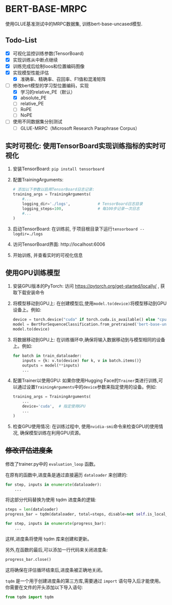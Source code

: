 # BERT-BASE-MRPC

使用GLUE基准测试中的MRPC数据集, 训练bert-base-uncased模型.

## Todo-List
- [x] 可视化监控训练参数(TensorBoard)
- [x] 实现训练从中断点继续
- [x] 训练完成后绘制loos和位置编码图像
- [x] 实现模型性能评估
  - [x] 准确率、精确率、召回率、F1值和混淆矩阵
- [ ] 修改bert模型的学习型位置编码，实现
  - [x] 学习的relative_PE（默认）
  - [x] absolute_PE
  - [ ] relative_PE
  - [ ] RoPE
  - [ ] NoPE
- [ ] 使用不同数据集分别测试
  - [ ] GLUE-MRPC（Microsoft Research Paraphrase Corpus）

## 实时可视化: 使用TensorBoard实现训练指标的实时可视化
1. 安装TensorBoard: `pip install tensorboard`

2. 配置TrainingArguments: 
    ```python
    # 添加以下参数以启用TensorBoard日志记录:  
    training_args = TrainingArguments(
        #...
        logging_dir='./logs',            # TensorBoard日志目录
        logging_steps=100,               # 每100步记录一次日志
        #...
    )
    ```
3. 启动TensorBoard: 在训练前, 于项目根目录下运行`tensorboard --logdir=./logs`

4. 访问TensorBoard界面: http://localhost:6006

5. 开始训练, 并查看实时的可视化信息

## 使用GPU训练模型

1. 安装GPU版本的PyTorch: 访问 https://pytorch.org/get-started/locally/ , 获取下载安装命令

2. 将模型移动到GPU上: 在创建模型后,使用`model.to(device)`将模型移动到GPU设备上。例如:
   ```python
   device = torch.device("cuda" if torch.cuda.is_available() else "cpu")
   model = BertForSequenceClassification.from_pretrained('bert-base-uncased')
   model.to(device)
   ```

3. 将数据移动到GPU上: 在训练循环中,确保将输入数据移动到与模型相同的设备上。例如:
   ```python
   for batch in train_dataloader:
       inputs = {k: v.to(device) for k, v in batch.items()}
       outputs = model(**inputs)
       ...
   ```

4. 配置Trainer以使用GPU: 如果你使用Hugging Face的`Trainer`类进行训练,可以通过设置`TrainingArguments`中的`device`参数来指定使用的设备。例如:
   ```python
   training_args = TrainingArguments(
       ...
       device='cuda',  # 指定使用GPU
       ...
   )
   ```

5. 检查GPU使用情况: 在训练过程中, 使用`nvidia-smi`命令来检查GPU的使用情况, 确保模型训练在利用GPU资源。

## ~~修改评估进度条~~
修改了trainer.py中的 `evaluation_loop` 函数。

在原有的函数中,进度条是通过直接遍历 `dataloader` 来创建的:

```python
for step, inputs in enumerate(dataloader):
    ...
```

将这部分代码替换为使用 tqdm 进度条的逻辑:

```python
steps = len(dataloader)
progress_bar = tqdm(dataloader, total=steps, disable=not self.is_local_process_zero() or self.args.disable_tqdm, leave=False, desc=description)

for step, inputs in enumerate(progress_bar):
    ...
```

这样,进度条将使用 tqdm 库来创建和更新。

另外,在函数的最后,可以添加一行代码来关闭进度条:

```python
progress_bar.close()
```

这将确保在评估循环结束后,进度条被正确地关闭。

`tqdm` 是一个用于创建进度条的第三方库,需要通过 `import` 语句导入后才能使用。你需要在文件的开头添加以下导入语句:

```python
from tqdm import tqdm
```